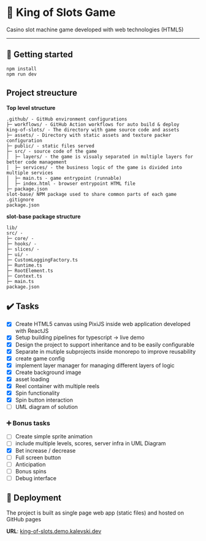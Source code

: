 # 🎲 King of Slots Game

Casino slot machine game developed with web technologies (HTML5)

___

## 🚀 Getting started
```
npm install
npm run dev
```

## Project streucture

**Top level structure**
```
.github/ - GitHub environment configurations
├─ workflows/ - GitHub Action workflows for auto build & deploy
king-of-slots/ - The directory with game source code and assets
├─ assets/ - Directory with static assets and texture packer configuration
├─ public/ - static files served
├─ src/ - source code of the game
│  ├─ layers/ - the game is visualy separated in multiple layers for better code management 
│  ├─ services/ - the business logic of the game is divided into multiple services
│  ├─ main.ts - game entrypoint (runnable)
│  ├─ index.html - browser entrypoint HTML file
├─ package.json
slot-base/ NPM package used to share common parts of each game
.gitignore
package.json

```

**slot-base package structure**
```
lib/
src/ - 
├─ core/ - 
├─ hooks/ - 
├─ slices/ - 
├─ ui/ - 
├─ CustomLoggingFactory.ts
├─ Runtime.ts
├─ RootElement.ts
├─ Context.ts
├─ main.ts
package.json
```

## ✔️ Tasks
- [x] Create HTML5 canvas using PixiJS inside web application developed with ReactJS
- [x] Setup building pipelines for typescript -> live demo
- [x] Design the project to support inheritance and to be easily configurable
- [x] Separate in mutiple subprojects inside monorepo to improve reusability
- [x] create game config
- [x] implement layer manager for managing different layers of logic
- [x] Create background image
- [x] asset loading
- [x] Reel container with multiple reels
- [x] Spin functionality
- [x] Spin button interaction
- [ ] UML diagram of solution

### ➕ Bonus tasks
- [ ] Create simple sprite animation
- [ ] include multiple levels, scores, server infra in UML Diagram 
- [x] Bet increase / decrease
- [ ] Full screen button
- [ ] Anticipation 
- [ ] Bonus spins
- [ ] Debug interface

## 🚢 Deployment
The project is built as single page web app (static files) and hosted on GitHub pages

**URL**: [king-of-slots.demo.kalevski.dev](https://king-of-slots.demo.kalevski.dev/)


